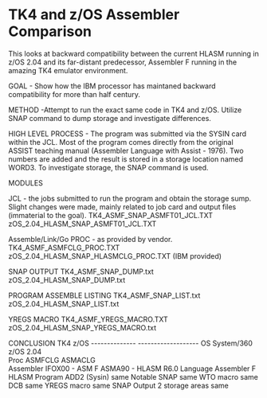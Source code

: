 # TK4 and z/OS Assembler Comparison
This looks at backward compatibility between the current HLASM running in z/OS 2.04 and its far-distant predecessor, Assembler F running in the amazing TK4 emulator environment.

GOAL - Show how the IBM processor has maintaned backward compatibility for more than half century.

METHOD -Attempt to run the exact same code in TK4 and z/OS. Utilize SNAP command to dump storage and investigate differences.

HIGH LEVEL PROCESS - The program was submitted via the SYSIN card within the JCL. Most of the program comes directly from the original ASSIST teaching manual (Assembler Language with Assist - 1976). Two numbers are added and the result is stored in a storage location named WORD3. To investigate storage, the SNAP command is used. 

MODULES

JCL - the jobs submitted to run the program and obtain the storage sump. Slight changes were made, mainly related to job card and output files (immaterial to the goal).
  TK4_ASMF_SNAP_ASMFT01_JCL.TXT
  zOS_2.04_HLASM_SNAP_ASMFT01_JCL.TXT

Assemble/Link/Go PROC - as provided by vendor. 
  TK4_ASMF_ASMFCLG_PROC.TXT
  zOS_2.04_HLASM_SNAP_HLASMCLG_PROC.TXT (IBM provided)

SNAP OUTPUT
  TK4_ASMF_SNAP_DUMP.txt
  zOS_2.04_HLASM_SNAP_DUMP.txt

PROGRAM ASSEMBLE LISTING
  TK4_ASMF_SNAP_LIST.txt
  zOS_2.04_HLASM_SNAP_LIST.txt

YREGS MACRO
  TK4_ASMF_YREGS_MACRO.TXT
  zOS_2.04_HLASM_SNAP_YREGS_MACRO.txt

CONCLUSION
              TK4				        z/OS
            --------------      -------------------
OS            System/360			  z/OS 2.04  
Proc			    ASMFCLG			      ASMACLG	
Assembler 	  IFOX00 - ASM F	  ASMA90 - HLASM R6.0
Language		  Assembler F			  HLASM	
Program		    ADD2 (Sysin)			same
Notable			  SNAP				      same
			        WTO macro			    same
			        DCB				        same
			        YREGS macro			  same
 SNAP Output  2 storage areas   same




